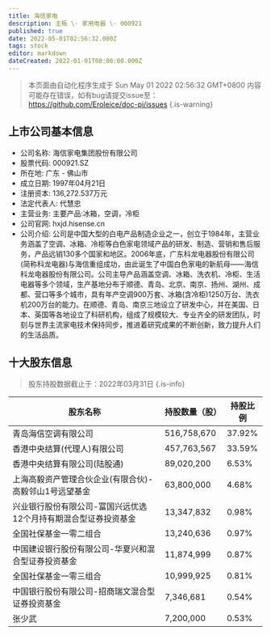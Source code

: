 ```yaml
---
title: 海信家电
description: 主板 \- 家用电器 \- 000921
published: true
date: 2022-05-01T02:56:32.000Z
tags: stock
editor: markdown
dateCreated: 2022-01-01T00:00:00.000Z
---
```


> 本页面由自动化程序生成于 Sun May 01 2022 02:56:32 GMT+0800
> 内容可能存在错误，如有bug请提交issue至：https://github.com/Eroleice/doc-pi/issues
{.is-warning}

## 上市公司基本信息
- 公司名称: 海信家电集团股份有限公司
- 股票代码: 000921.SZ
- 所在地: 广东 - 佛山市
- 成立日期: 1997年04月21日
- 注册资本: 136,272.537万元
- 法定代表人: 代慧忠
- 主营业务: 主要产品:冰箱，空调，冷柜
- 公司官网: hxjd.hisense.cn
- 公司介绍: 公司是中国大型的白电产品制造企业之一，创立于1984年，主营业务涵盖了空调、冰箱、冷柜等白色家电领域产品的研发、制造、营销和售后服务，产品远销130多个国家和地区。2006年底，广东科龙电器股份有限公司(简称科龙电器)与海信重组成功，由此诞生了中国白色家电的新航母——海信科龙电器股份有限公司。公司主导产品涵盖空调、冰箱、洗衣机、冷柜、生活电器等多个领域，生产基地分布于顺德、青岛、北京、南京、扬州、湖州、成都、营口等多个城市，具有年产空调900万套、冰箱(含冷柜)1250万台、洗衣机200万台的能力。在顺德、青岛、南京三地设立了研发中心，并在美国、日本、英国等各地设立了科研机构，组成了规模较大、专业齐全的研发团队，时刻与世界主流家电技术保持同步，推进着研究成果的不断创新，致力提升人们的生活品质。


## 十大股东信息
> 股东持股数据截止于：2022年03月31日
{.is-info}

| 股东名称 | 持股数量（股） | 持股比例 |
| --- | --- | --- |
| 青岛海信空调有限公司 | 516,758,670 | 37.92% |
| 香港中央结算(代理人)有限公司 | 457,763,567 | 33.59% |
| 香港中央结算有限公司(陆股通) | 89,020,200 | 6.53% |
| 上海高毅资产管理合伙企业(有限合伙)-高毅邻山1号远望基金 | 63,800,000 | 4.68% |
| 兴业银行股份有限公司-富国兴远优选12个月持有期混合型证券投资基金 | 13,347,832 | 0.98% |
| 全国社保基金一零二组合 | 13,240,636 | 0.97% |
| 中国建设银行股份有限公司-华夏兴和混合型证券投资基金 | 11,874,999 | 0.87% |
| 全国社保基金一零三组合 | 10,999,925 | 0.81% |
| 中国银行股份有限公司-招商瑞文混合型证券投资基金 | 7,346,681 | 0.54% |
| 张少武 | 7,200,000 | 0.53% |




